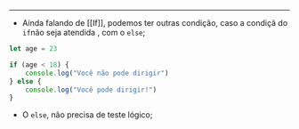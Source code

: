 ___
- Ainda falando de [[If]], podemos ter outras condição, caso a condiçã do `if`não seja atendida , com o `else`;
```js
let age = 23

if (age < 18) {
	console.log("Você não pode dirigir")
} else {
	console.log("Você pode dirigir!")
}
```
- O `else`, não precisa de teste lógico;
